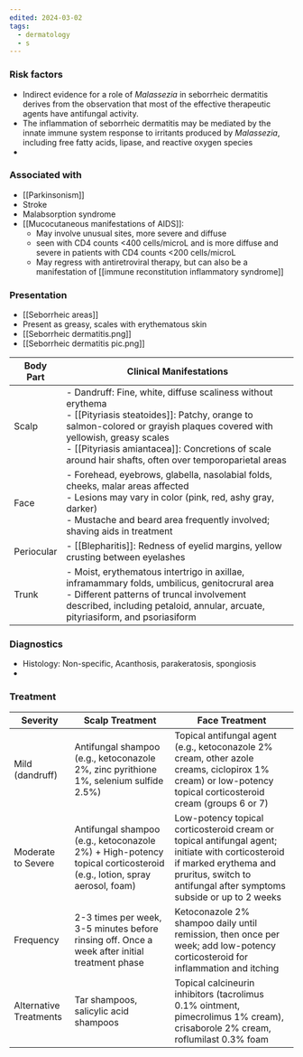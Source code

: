```yaml
---
edited: 2024-03-02
tags:
  - dermatology
  - s
---
```

### Risk factors
- Indirect evidence for a role of _Malassezia_ in seborrheic dermatitis derives from the observation that most of the effective therapeutic agents have antifungal activity.
- The inflammation of seborrheic dermatitis may be mediated by the innate immune system response to irritants produced by _Malassezia_, including free fatty acids, lipase, and reactive oxygen species
- 
### Associated with
- [[Parkinsonism]]
- Stroke
- Malabsorption syndrome
- [[Mucocutaneous manifestations of AIDS]]: 
	- May involve unusual sites, more severe and diffuse
	- seen with CD4 counts <400 cells/microL and is more diffuse and severe in patients with CD4 counts <200 cells/microL
	- May regress with antiretroviral therapy, but can also be a manifestation of [[immune reconstitution inflammatory syndrome]] 

### Presentation
- [[Seborrheic areas]] 
- Present as greasy, scales with erythematous skin
- [[Seborrheic dermatitis.png]]
- [[Seborrheic dermatitis pic.png]]

| Body Part  | Clinical Manifestations                                                                                                                                                                                                                                                                           |
| ---------- | ------------------------------------------------------------------------------------------------------------------------------------------------------------------------------------------------------------------------------------------------------------------------------------------------- |
| Scalp      | - Dandruff: Fine, white, diffuse scaliness without erythema <br>- [[Pityriasis steatoides]]: Patchy, orange to salmon-colored or grayish plaques covered with yellowish, greasy scales <br>- [[Pityriasis amiantacea]]: Concretions of scale around hair shafts, often over temporoparietal areas |
| Face       | - Forehead, eyebrows, glabella, nasolabial folds, cheeks, malar areas affected <br>- Lesions may vary in color (pink, red, ashy gray, darker) <br>- Mustache and beard area frequently involved; shaving aids in treatment                                                                        |
| Periocular | - [[Blepharitis]]: Redness of eyelid margins, yellow crusting between eyelashes                                                                                                                                                                                                                   |
| Trunk      | - Moist, erythematous intertrigo in axillae, inframammary folds, umbilicus, genitocrural area <br>- Different patterns of truncal involvement described, including petaloid, annular, arcuate, pityriasiform, and psoriasiform                                                                    |


### Diagnostics
- Histology: Non-specific, Acanthosis, parakeratosis, spongiosis
- 
### Treatment
| Severity               | Scalp Treatment                                                                                                      | Face Treatment                                                                                                                                                                                   |
| ---------------------- | -------------------------------------------------------------------------------------------------------------------- | ------------------------------------------------------------------------------------------------------------------------------------------------------------------------------------------------ |
| Mild (dandruff)        | Antifungal shampoo (e.g., ketoconazole 2%, zinc pyrithione 1%, selenium sulfide 2.5%)                                | Topical antifungal agent (e.g., ketoconazole 2% cream, other azole creams, ciclopirox 1% cream) or low-potency topical corticosteroid cream (groups 6 or 7)                                      |
| Moderate to Severe     | Antifungal shampoo (e.g., ketoconazole 2%) + High-potency topical corticosteroid (e.g., lotion, spray aerosol, foam) | Low-potency topical corticosteroid cream or topical antifungal agent; initiate with corticosteroid if marked erythema and pruritus, switch to antifungal after symptoms subside or up to 2 weeks |
| Frequency              | 2-3 times per week, 3-5 minutes before rinsing off. Once a week after initial treatment phase                        | Ketoconazole 2% shampoo daily until remission, then once per week; add low-potency corticosteroid for inflammation and itching                                                                   |
| Alternative Treatments | Tar shampoos, salicylic acid shampoos                                                                                | Topical calcineurin inhibitors (tacrolimus 0.1% ointment, pimecrolimus 1% cream), crisaborole 2% cream, roflumilast 0.3% foam                                                                    |
